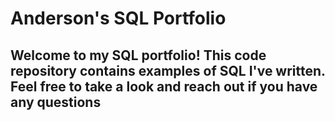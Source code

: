 # Anderson's  SQL Portfolio

## Welcome to my SQL portfolio! This code repository contains examples of SQL I've written. Feel free to take a look and reach out if you have any questions
